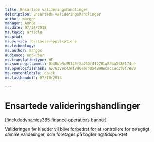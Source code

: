 ```yaml
---
title: Ensartede valideringshandlinger
description: Ensartede valideringshandlinger
author: margoc
manager: AnnBe
ms.date: 07/22/2018
ms.topic: article
ms.prod: 
ms.service: business-applications
ms.technology: 
ms.author: margoc
audience: end-user
ms.translationtype: HT
ms.sourcegitcommit: 0b40bb3c98145f5a260f412701a884a5936174ce
ms.openlocfilehash: 697632ec43ef8d6ae76054998ecaccac3f9f7e80
ms.contentlocale: da-dk
ms.lasthandoff: 07/18/2018

---
```

#  <a name="consistent-validation-actions"></a>Ensartede valideringshandlinger

[!include[dynamics365-finance-operations banner](../includes/dynamics365-finance-operations.md)]



Valideringen for kladder vil blive forbedret for at kontrollere for nøjagtigt samme valideringer, som foretages på bogføringstidspunktet.
